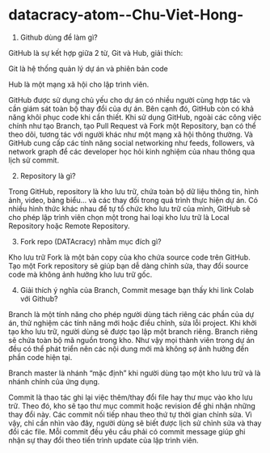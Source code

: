 # datacracy-atom--Chu-Viet-Hong-
1. Github dùng để làm gì?

GitHub là sự kết hợp giữa 2 từ, Git và Hub, giải thích:

Git là hệ thống quản lý dự án và phiên bản code

Hub là một mạng xã hội cho lập trình viên. 

GitHub được sử dụng chủ yếu cho dự án có nhiều người cùng hợp tác và cần giám sát toàn bộ thay đổi của dự án. Bên cạnh đó, GitHub còn có khả năng khôi phục code khi cần        thiết. Khi sử dụng GitHub, ngoài các công việc chính như tạo Branch, tạo Pull Request và Fork một Repository, bạn có thể theo dõi, tương tác với người khác như một mạng xã    hội thông thường. Và GitHub cung cấp các tính năng social networking như feeds, followers, và network graph để các developer học hỏi kinh nghiệm của nhau thông qua lịch sử commit.


2. Repository là gì?

Trong GitHub, repository là kho lưu trữ, chứa toàn bộ dữ liệu thông tin, hình ảnh, video, bảng biểu… và các thay đổi trong quá trình thực hiện dự án. Có nhiều hình thức khác  nhau để tự tổ chức kho lưu trữ của mình, GitHub sẽ cho phép lập trình viên chọn một trong hai loại kho lưu trữ là Local Repository hoặc Remote Repository.

3. Fork repo (DATAcracy) nhằm mục đích gì?

Kho lưu trữ Fork là một bản copy của kho chứa source code trên GitHub. Tạo một Fork repository sẽ giúp bạn dễ dàng chỉnh sửa, thay đổi source code mà không ảnh hưởng kho lưu  trữ gốc.

4. Giải thích ý nghĩa của Branch, Commit mesage bạn thấy khi link Colab với Github?

Branch là một tính năng cho phép người dùng tách riêng các phần của dự án, thử nghiệm các tính năng mới hoặc điều chỉnh, sửa lỗi project. Khi khởi tạo kho lưu trữ, người dùng sẽ được tạo lập một branch riêng. Branch riêng sẽ chứa toàn bộ mã nguồn trong kho. Như vậy mọi thành viên trong dự án đều có thể phát triển nên các nội dung mới mà không sợ ảnh hưởng đến phần code hiện tại.

Branch master là nhánh “mặc định” khi người dùng tạo một kho lưu trữ và là nhánh chính của ứng dụng.

Commit là thao tác ghi lại việc thêm/thay đổi file hay thư mục vào kho lưu trữ. Theo đó, kho sẽ tạo thư mục commit hoặc revision để ghi nhận những thay đổi này. Các commit    nối tiếp nhau theo thứ tự thời gian chỉnh sửa. Vì vậy, chỉ cần nhìn vào đây, người dùng sẽ biết được lịch sử chỉnh sửa và thay đổi các file. Mỗi commit đều yêu cầu phải có commit message giúp ghi nhận sự thay đổi theo tiến trình update của lập trình viên.
